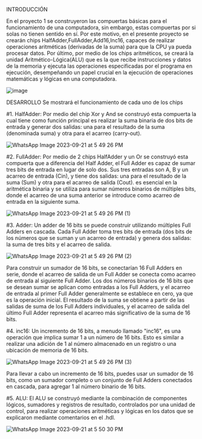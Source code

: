 INTRODUCCIÓN

En el proyecto 1 se construyeron las compuertas básicas para el funcionamiento de una computadora, sin embargo, estas compuertas por si solas no tienen sentido en sí. Por este motivo, en el presente proyecto se crearán chips HalfAdder,FullAdder,Add16,Inc16, capaces de realizar operaciones aritméticas (derivadas de la suma) para que la CPU ya pueda procesar datos.
Por último, por medio de los chips aritméticos, se creará la unidad Aritmético-Lógica(ALU) que es la que recibe instrucciones y datos de la memoria y ejecuta las operaciones especificadas por el programa en ejecución, desempeñando un papel crucial en la ejecución de operaciones matemáticas y lógicas en una computadora.

![image](https://github.com/Jaider1727/computer_architecture/assets/132866666/e148ea8c-65d0-4355-82f9-1c3fea1092d6)

DESARROLLO
Se mostrará el funcionamiento de cada uno de los chips

#1. HalfAdder: Por medio del chip Xor y And se construyó esta compuerta la cual tiene como función principal es realizar la suma binaria de dos bits de entrada y generar dos salidas: una para el resultado de la suma (denominada suma) y otra para el acarreo (carry-out).

![WhatsApp Image 2023-09-21 at 5 49 26 PM](https://github.com/Jaider1727/computer_architecture/assets/132866666/68614e0b-ff74-408c-b6a2-ca716eb7935c)


#2. FullAdder: Por medio de 2 chips HalfAdder y un Or se construyó esta compuerta que a diferencia del Half Adder, el Full Adder es capaz de sumar tres bits de entrada en lugar de solo dos. Sus tres entradas son A, B y un acarreo de entrada (Cin), y tiene dos salidas: una para el resultado de la suma (Sum) y otra para el acarreo de salida (Cout).
es esencial en la aritmética binaria y se utiliza para sumar números binarios de múltiples bits, donde el acarreo de una suma anterior se introduce como acarreo de entrada en la siguiente suma.

![WhatsApp Image 2023-09-21 at 5 49 26 PM (1)](https://github.com/Jaider1727/computer_architecture/assets/132866666/4f6178eb-0fc9-4723-a19f-141491a1d366)


#3. Adder:
Un adder de 16 bits se puede construir utilizando múltiples Full Adders en cascada. Cada Full Adder toma tres bits de entrada (dos bits de los números que se suman y un acarreo de entrada) y genera dos salidas: la suma de tres bits y el acarreo de salida.

![WhatsApp Image 2023-09-21 at 5 49 26 PM (2)](https://github.com/Jaider1727/computer_architecture/assets/132866666/fd0a671d-c91f-4dc3-8f0d-ce78def81a74)

Para construir un sumador de 16 bits, se conectarían 16 Full Adders en serie, donde el acarreo de salida de un Full Adder se conecta como acarreo de entrada al siguiente Full Adder. Los dos números binarios de 16 bits que se desean sumar se aplican como entradas a los Full Adders, y el acarreo de entrada al primer Full Adder generalmente se establece en cero, ya que es la operación inicial.
El resultado de la suma se obtiene a partir de las salidas de suma de los Full Adders individuales, y el acarreo de salida del último Full Adder representa el acarreo más significativo de la suma de 16 bits.

#4. inc16:
Un incremento de 16 bits, a menudo llamado "inc16", es una operación que implica sumar 1 a un número de 16 bits. Esto es similar a realizar una adición de 1 al número almacenado en un registro o una ubicación de memoria de 16 bits.

![WhatsApp Image 2023-09-21 at 5 49 26 PM (3)](https://github.com/Jaider1727/computer_architecture/assets/132866666/af88975b-33a8-4179-a5d5-302185bf81ea)

Para llevar a cabo un incremento de 16 bits, puedes usar un sumador de 16 bits, como un sumador completo o un conjunto de Full Adders conectados en cascada, para agregar 1 al número binario de 16 bits.

#5. ALU:
El ALU se construyó mediante la combinación de componentes lógicos, sumadores y registros de resultado, controlados por una unidad de control, para realizar operaciones aritméticas y lógicas en los datos que se explicaron mediante comentarios en el .hdl.

![WhatsApp Image 2023-09-21 at 5 50 30 PM](https://github.com/Jaider1727/computer_architecture/assets/132866666/ee45f15b-bc9b-4476-9e41-f45575b68ab3)

